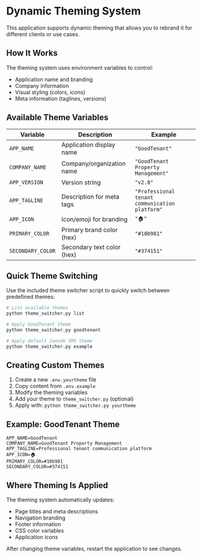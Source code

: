 # Dynamic Theming System

This application supports dynamic theming that allows you to rebrand it for different clients or use cases.

## How It Works

The theming system uses environment variables to control:
- Application name and branding
- Company information
- Visual styling (colors, icons)
- Meta information (taglines, versions)

## Available Theme Variables

| Variable | Description | Example |
|----------|-------------|---------|
| `APP_NAME` | Application display name | `"GoodTenant"` |
| `COMPANY_NAME` | Company/organization name | `"GoodTenant Property Management"` |
| `APP_VERSION` | Version string | `"v2.0"` |
| `APP_TAGLINE` | Description for meta tags | `"Professional tenant communication platform"` |
| `APP_ICON` | Icon/emoji for branding | `"🏠"` |
| `PRIMARY_COLOR` | Primary brand color (hex) | `"#10b981"` |
| `SECONDARY_COLOR` | Secondary text color (hex) | `"#374151"` |

## Quick Theme Switching

Use the included theme switcher script to quickly switch between predefined themes:

```bash
# List available themes
python theme_switcher.py list

# Apply GoodTenant theme
python theme_switcher.py goodtenant

# Apply default Jannah SMS theme
python theme_switcher.py example
```

## Creating Custom Themes

1. Create a new `.env.yourtheme` file
2. Copy content from `.env.example`
3. Modify the theming variables
4. Add your theme to `theme_switcher.py` (optional)
5. Apply with: `python theme_switcher.py yourtheme`

## Example: GoodTenant Theme

```env
APP_NAME=GoodTenant
COMPANY_NAME=GoodTenant Property Management
APP_TAGLINE=Professional tenant communication platform
APP_ICON=🏠
PRIMARY_COLOR=#10b981
SECONDARY_COLOR=#374151
```

## Where Theming Is Applied

The theming system automatically updates:
- Page titles and meta descriptions
- Navigation branding
- Footer information
- CSS color variables
- Application icons

After changing theme variables, restart the application to see changes.